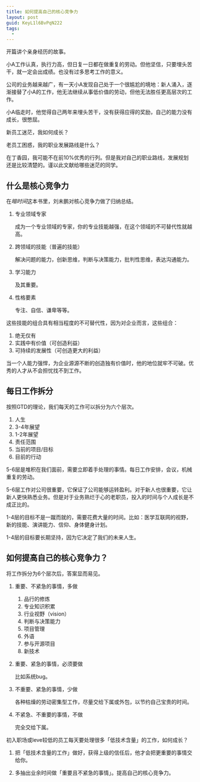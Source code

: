 ```yaml
---
title: 如何提高自己的核心竞争力
layout: post
guid: KeyL1l6BvPqN222
tags:
  - 
---
```


开篇讲个亲身经历的故事。

小A工作认真，执行力高，但日复一日都在做重复的劳动。但他坚信，只要埋头苦干，就一定会出成绩。也没有过多思考工作的意义。

公司的业务越来越广，有一天小A发现自己处于一个很尴尬的境地：新人涌入，逐渐接替了小A的工作，他无法继续从事低价值的劳动，但他无法胜任更高层次的工作。

小A临走时，他觉得自己两年来埋头苦干，没有获得应得的奖励，自己的能力没有成长，很憋屈。


新员工迷茫，我如何成长？

老员工困惑，我的职业发展路线是什么？

在丁香园，我可能不在前10%优秀的行列。但是我对自己的职业路线，发展规划还是比较清楚的。谨以此文献给哪些迷茫的同学。

## 什么是核心竞争力

在*暗时间*这本书里，刘未鹏对核心竞争力做了归纳总结。

1. 专业领域专家
	
	成为一个专业领域的专家，你的专业技能越强，在这个领域的不可替代性就越高。
	
2. 跨领域的技能（普遍的技能）

	解决问题的能力，创新思维，判断与决策能力，批判性思维，表达沟通能力。
	
3. 学习能力

	及其重要。

4. 性格要素

	专注、自信、谦卑等等。

这些技能的组合具有相当程度的不可替代性，因为对企业而言，这些组合：

1. 绝无仅有
2. 实践中有价值（可创造利益）
3. 可持续的发展性（可创造更大的利益）

当一个人能力强悍，为企业源源不断的创造独有价值时，他的地位就牢不可破。优秀的人才从不会担忧找不到工作。



## 每日工作拆分

按照GTD的理论，我们每天的工作可以拆分为六个层次。

1. 人生
2. 3-4年展望
3. 1-2年展望
4. 责任范围
5. 当前的项目/目标
6. 目前的行动

5-6层是堆积在我们面前，需要立即着手处理的事情。每日工作安排，会议，机械重复的劳动。

5-6层工作对公司很重要，它保证了公司能够运转盈利。对于新人也很重要，它让新人更快熟悉业务。但是对于业务熟烂于心的老职员，投入的时间与个人成长是不成正比的。


1-4层的目标不是一蹴而就的，需要花费大量的时间。比如：医学互联网的视野，新的技能、演讲能力、信仰、身体健身计划。


1-4层的目标要长期坚持，因为它决定了我们的未来人生。


## 如何提高自己的核心竞争力？

将工作拆分为6个层次后，答案显而易见。

1. 重要、不紧急的事情，多做
	
	1. 品行的修炼
	2. 专业知识积累
	3. 行业视野（vision）
	4. 判断与决策能力
	5. 项目管理
	6. 外语
	7. 参与开源项目
	8. 新技术
	
	
2. 重要、紧急的事情，必须要做
	
	比如系统bug。
	
3. 不重要、紧急的事情，少做

	各种枯燥的劳动密集型工作，尽量交给下属或外包，以节约自己宝贵的时间。
	

4. 不紧急、不重要的事情，不做

	完全交给下属。

初入职场或leve较低的员工每天要处理很多「低技术含量」的工作，如何成长？

1. 把「低技术含量的工作」做好，获得上级的信任后，他才会把更重要的事情交给你。

2. 多抽出业余时间做「重要且不紧急的事情」。提高自己的核心竞争力。






